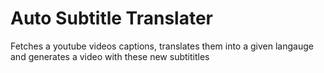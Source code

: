 # Auto Subtitle Translater
Fetches a youtube videos captions, translates them into a given langauge and generates a video with these new subtititles

